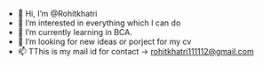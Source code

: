 - 👋 Hi, I’m @Rohitkhatri
- 👀 I’m interested in everything which I can do
- 🌱 I’m currently learning in BCA.
- 💞️ I’m looking for new ideas or porject for my cv
- 📫 TThis is my mail id for contact -> rohitkhatri111112@gmail.com

<!---
Rohitkhatr/Rohitkhatr is a ✨ special ✨ repository because its `README.md` (this file) appears on your GitHub profile.
You can click the Preview link to take a look at your changes.
--->
